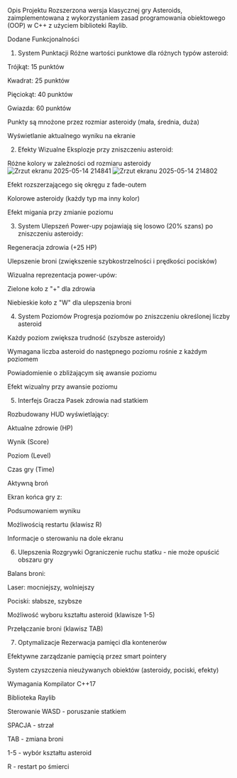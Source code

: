 Opis Projektu
Rozszerzona wersja klasycznej gry Asteroids, zaimplementowana z wykorzystaniem zasad programowania obiektowego (OOP) w C++ z użyciem biblioteki Raylib.

Dodane Funkcjonalności
1. System Punktacji
Różne wartości punktowe dla różnych typów asteroid:

Trójkąt: 15 punktów

Kwadrat: 25 punktów

Pięciokąt: 40 punktów

Gwiazda: 60 punktów

Punkty są mnożone przez rozmiar asteroidy (mała, średnia, duża)

Wyświetlanie aktualnego wyniku na ekranie

2. Efekty Wizualne
Eksplozje przy zniszczeniu asteroid:

Różne kolory w zależności od rozmiaru asteroidy![Zrzut ekranu 2025-05-14 214841](https://github.com/user-attachments/assets/86b77102-0696-45b3-8181-ec06b3a2f684)
![Zrzut ekranu 2025-05-14 214802](https://github.com/user-attachments/assets/9f5584b1-3faf-4a88-b7a0-22d70d9fd1b3)


Efekt rozszerzającego się okręgu z fade-outem

Kolorowe asteroidy (każdy typ ma inny kolor)

Efekt migania przy zmianie poziomu

3. System Ulepszeń
Power-upy pojawiają się losowo (20% szans) po zniszczeniu asteroidy:

Regeneracja zdrowia (+25 HP)

Ulepszenie broni (zwiększenie szybkostrzelności i prędkości pocisków)

Wizualna reprezentacja power-upów:

Zielone koło z "+" dla zdrowia

Niebieskie koło z "W" dla ulepszenia broni

4. System Poziomów
Progresja poziomów po zniszczeniu określonej liczby asteroid

Każdy poziom zwiększa trudność (szybsze asteroidy)

Wymagana liczba asteroid do następnego poziomu rośnie z każdym poziomem

Powiadomienie o zbliżającym się awansie poziomu

Efekt wizualny przy awansie poziomu

5. Interfejs Gracza
Pasek zdrowia nad statkiem

Rozbudowany HUD wyświetlający:

Aktualne zdrowie (HP)

Wynik (Score)

Poziom (Level)

Czas gry (Time)

Aktywną broń

Ekran końca gry z:

Podsumowaniem wyniku

Możliwością restartu (klawisz R)

Informacje o sterowaniu na dole ekranu

6. Ulepszenia Rozgrywki
Ograniczenie ruchu statku - nie może opuścić obszaru gry

Balans broni:

Laser: mocniejszy, wolniejszy

Pociski: słabsze, szybsze

Możliwość wyboru kształtu asteroid (klawisze 1-5)

Przełączanie broni (klawisz TAB)

7. Optymalizacje
Rezerwacja pamięci dla kontenerów

Efektywne zarządzanie pamięcią przez smart pointery

System czyszczenia nieużywanych obiektów (asteroidy, pociski, efekty)

Wymagania
Kompilator C++17

Biblioteka Raylib

Sterowanie
WASD - poruszanie statkiem

SPACJA - strzał

TAB - zmiana broni

1-5 - wybór kształtu asteroid

R - restart po śmierci

